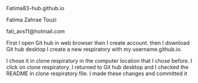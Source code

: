 <head>
<h> Fatima83-hub.github.io
<p> Fatima Zahrae Touzi</p>
<p>fati_avs11@hotmail.com</p>
<p>First I open Git hub in web browser then I create account. then I download Git hub desktop
I create a new respiratory with my username.github.io.</p>
I chose it in clone respiratory in the computer location that I chose before.
I click on clone respiratory. 
I returned to Git hub desktop and I checked the README in clone respiratory file.
I made these changes and committed it</p>
